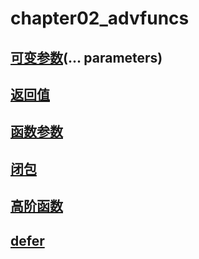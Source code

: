 # chapter02_advfuncs
## [可变参数](./01-variadic-funcs/main.go)(... parameters)

## [返回值](./02-func-values/main.go)

## [函数参数](./03-func-to-func/main.go)

## [闭包](./04-closures/main.go)

## [高阶函数](./05-higher-order-funcs/main.go)

## [defer](./07-defer-funcs/main.go)